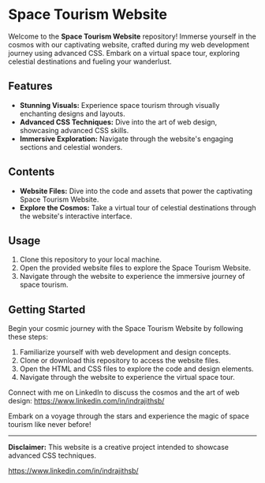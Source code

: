 # Space Tourism Website

Welcome to the **Space Tourism Website** repository! Immerse yourself in the cosmos with our captivating website, crafted during my web development journey using advanced CSS. Embark on a virtual space tour, exploring celestial destinations and fueling your wanderlust.

## Features

- **Stunning Visuals:** Experience space tourism through visually enchanting designs and layouts.
- **Advanced CSS Techniques:** Dive into the art of web design, showcasing advanced CSS skills.
- **Immersive Exploration:** Navigate through the website's engaging sections and celestial wonders.

## Contents

- **Website Files:** Dive into the code and assets that power the captivating Space Tourism Website.
- **Explore the Cosmos:** Take a virtual tour of celestial destinations through the website's interactive interface.

## Usage

1. Clone this repository to your local machine.
2. Open the provided website files to explore the Space Tourism Website.
3. Navigate through the website to experience the immersive journey of space tourism.

## Getting Started

Begin your cosmic journey with the Space Tourism Website by following these steps:

1. Familiarize yourself with web development and design concepts.
2. Clone or download this repository to access the website files.
3. Open the HTML and CSS files to explore the code and design elements.
4. Navigate through the website to experience the virtual space tour.

Connect with me on LinkedIn to discuss the cosmos and the art of web design: https://www.linkedin.com/in/indrajithsb/

Embark on a voyage through the stars and experience the magic of space tourism like never before!

---

**Disclaimer:** This website is a creative project intended to showcase advanced CSS techniques.

https://www.linkedin.com/in/indrajithsb/

